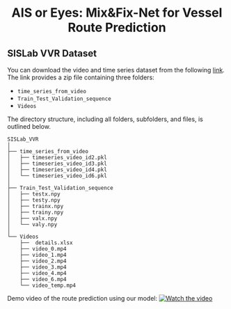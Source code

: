 <h1 align="center">AIS or Eyes: Mix&Fix-Net for Vessel Route Prediction</h1>


## SISLab VVR Dataset  

You can download the video and time series dataset from the following [link](https://usf.box.com/s/kpiihxlq4ugxxbuva2k9hzcmihsn36y5).  
The link provides a zip file containing three folders:  

- `time_series_from_video`  
- `Train_Test_Validation_sequence`  
- `Videos`  

The directory structure, including all folders, subfolders, and files, is outlined below.  


```
SISLab_VVR
│
├── time_series_from_video
│   ├── timeseries_video_id2.pkl
│   ├── timeseries_video_id3.pkl
│   ├── timeseries_video_id4.pkl
│   └── timeseries_video_id6.pkl
│
├── Train_Test_Validation_sequence
│   ├── testx.npy
│   ├── testy.npy
│   ├── trainx.npy
│   ├── trainy.npy
│   ├── valx.npy
│   └── valy.npy
│
└── Videos
    ├──  details.xlsx
 	├── video_0.mp4
	├── video_1.mp4
	├── video_2.mp4
	├── video_3.mp4
	├── video_4.mp4
	├── video_6.mp4
	└── video_temp.mp4
```

Demo video of the route prediction using our model:
[![Watch the video](https://img.youtube.com/vi/CgXx3Pa-xzY/maxresdefault.jpg)](https://youtu.be/CgXx3Pa-xzY)

